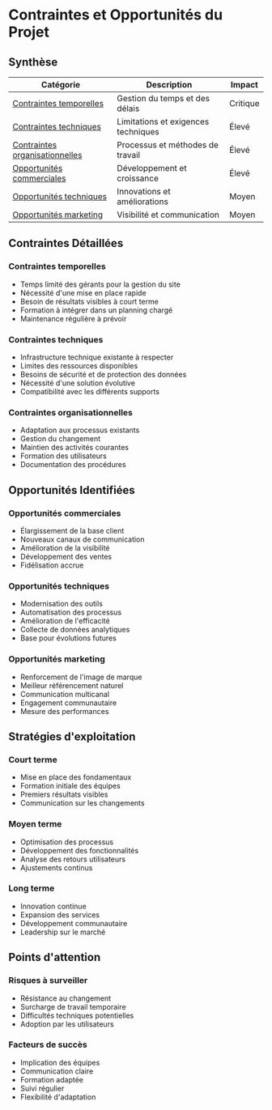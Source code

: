 # Contraintes et Opportunités du Projet

## Synthèse

| Catégorie | Description | Impact |
|-----------|-------------|---------|
| [Contraintes temporelles](#contraintes-temporelles) | Gestion du temps et des délais | Critique |
| [Contraintes techniques](#contraintes-techniques) | Limitations et exigences techniques | Élevé |
| [Contraintes organisationnelles](#contraintes-organisationnelles) | Processus et méthodes de travail | Élevé |
| [Opportunités commerciales](#opportunités-commerciales) | Développement et croissance | Élevé |
| [Opportunités techniques](#opportunités-techniques) | Innovations et améliorations | Moyen |
| [Opportunités marketing](#opportunités-marketing) | Visibilité et communication | Moyen |

## Contraintes Détaillées

### Contraintes temporelles
- Temps limité des gérants pour la gestion du site
- Nécessité d'une mise en place rapide
- Besoin de résultats visibles à court terme
- Formation à intégrer dans un planning chargé
- Maintenance régulière à prévoir

### Contraintes techniques
- Infrastructure technique existante à respecter
- Limites des ressources disponibles
- Besoins de sécurité et de protection des données
- Nécessité d'une solution évolutive
- Compatibilité avec les différents supports

### Contraintes organisationnelles
- Adaptation aux processus existants
- Gestion du changement
- Maintien des activités courantes
- Formation des utilisateurs
- Documentation des procédures

## Opportunités Identifiées

### Opportunités commerciales
- Élargissement de la base client
- Nouveaux canaux de communication
- Amélioration de la visibilité
- Développement des ventes
- Fidélisation accrue

### Opportunités techniques
- Modernisation des outils
- Automatisation des processus
- Amélioration de l'efficacité
- Collecte de données analytiques
- Base pour évolutions futures

### Opportunités marketing
- Renforcement de l'image de marque
- Meilleur référencement naturel
- Communication multicanal
- Engagement communautaire
- Mesure des performances

## Stratégies d'exploitation

### Court terme
- Mise en place des fondamentaux
- Formation initiale des équipes
- Premiers résultats visibles
- Communication sur les changements

### Moyen terme
- Optimisation des processus
- Développement des fonctionnalités
- Analyse des retours utilisateurs
- Ajustements continus

### Long terme
- Innovation continue
- Expansion des services
- Développement communautaire
- Leadership sur le marché

## Points d'attention

### Risques à surveiller
- Résistance au changement
- Surcharge de travail temporaire
- Difficultés techniques potentielles
- Adoption par les utilisateurs

### Facteurs de succès
- Implication des équipes
- Communication claire
- Formation adaptée
- Suivi régulier
- Flexibilité d'adaptation
